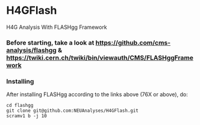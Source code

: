 # H4GFlash
H4G Analysis With FLASHgg Framework

### Before starting, take a look at https://github.com/cms-analysis/flashgg & https://twiki.cern.ch/twiki/bin/viewauth/CMS/FLASHggFramework

### Installing
After installing FLASHgg according to the links above (76X or above), do:


    cd flashgg
    git clone git@github.com:NEUAnalyses/H4GFlash.git
    scramv1 b -j 10
    

